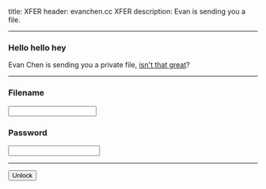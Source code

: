 title: XFER
header: evanchen.cc XFER
description: Evan is sending you a file.

---

<div class="alert alert-secondary" id="output">
<h3 class="alert-heading">Hello hello hey</h3>
Evan Chen is sending you a private file,
<a href="https://youtu.be/ChTGq3o9D6c">isn't that great</a>?
</div>

<hr />

<div class="form-group">
<h3><label for="xfer_filename">Filename</label></h3>
<input class="form-control" style="font-family:Inconsolata,monospace;" id="xfer_filename" />
</div>
<div>
<h3><label for="xfer_password">Password</label></h3>
<input type="password" class="form-control" id="xfer_password" />
<hr />
<button class="btn btn-primary">Unlock</button>
</div>
<script type="text/javascript">
$(() => {

async function digestMessage(message) {
const msgUint8 = new TextEncoder().encode(message);
const hashBuffer = await crypto.subtle.digest('SHA-512', msgUint8);
const hashArray = Array.from(new Uint8Array(hashBuffer));
const hashHex = hashArray.map(b => b.toString(16).padStart(2, '0')).join('');
return hashHex;
}
const url = new URL(window.location.href);
const init_filename = url.searchParams.get('f');
const target = url.searchParams.get('h');
const salt = url.searchParams.get('s') || '';
if (init_filename) {
$("#xfer_filename").val(init_filename);
}

$("#xfer_password").on('focusout', async () => {
  const filename = $("#xfer_filename").val();
  const password = $("#xfer_password").val();
  const kludge = 'evanchen.cc/xfer|' + filename + '|' + salt + '|' + password;
  const h1 = await digestMessage(kludge);
  const h3 = await digestMessage(h1);
  const checksum = h3.slice(0,6);
  if (password === "") {
    $("#output").removeClass();
    $("#output").addClass("alert alert-warning");
    $("#output").html(
      `<h3 class="alert-heading">Aloha</h3>`
      + `Type the filename and password (both required).`
    );
  } else if (target && target !== checksum && filename === init_filename) {
    $("#output").removeClass();
    $("#output").addClass("alert alert-danger");
    $("#output").html(
      `<h3 class="alert-heading">Wrong!</h3>`
      + `You entered an invalid password, try again.`
    );
  } else if (!target) {
    $("#output").removeClass();
    $("#output").addClass("alert alert-primary")
    $("#output").html(
      `<h3 class="alert-heading">Here you go!</h3>`
      + `<a href="xfer-payload/${h1}" download="${filename}" class="alert-link">`
      + `Download now (checksum ${checksum})</a>. `
      + `If you get a 404 error, check the password.`
    );
  } else {
    $("#output").removeClass();
    $("#output").addClass("alert alert-success")
    $("#output").html(
      `<h3 class="alert-heading">Success!</h3>`
      + `<a href="xfer-payload/${h1}" download="${filename}" class="alert-link"> Download now</a>.`
);
}
});

});
</script>
